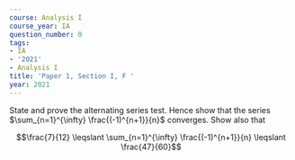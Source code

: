 ```yaml
---
course: Analysis I
course_year: IA
question_number: 0
tags:
- IA
- '2021'
- Analysis I
title: 'Paper 1, Section I, F '
year: 2021
---
```




State and prove the alternating series test. Hence show that the series $\sum_{n=1}^{\infty} \frac{(-1)^{n+1}}{n}$ converges. Show also that

$$\frac{7}{12} \leqslant \sum_{n=1}^{\infty} \frac{(-1)^{n+1}}{n} \leqslant \frac{47}{60}$$